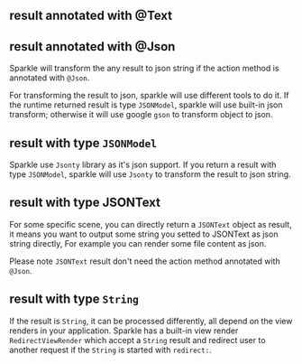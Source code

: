 
## result annotated with @Text

## result annotated with @Json

Sparkle will transform the any result to json string if the action method is annotated with `@Json`.

For transforming the result to json, sparkle will use different tools to do it. If the runtime returned result is type `JSONModel`, sparkle will use built-in json transform; otherwise it will use google `gson` to transform object to json.

## result with type `JSONModel`

Sparkle use `Jsonty` library as it's json support. If you return a result with type `JSONModel`, sparkle will use `Jsonty` to transform the result to json string.

## result with type JSONText

For some specific scene, you can directly return a `JSONText` object as result, it means you want to output some string you setted to JSONText as json string directly, For example you can render some file content as json.

Please note `JSONText` result don't need the action method annotated with `@Json`.

## result with type `String`

If the result is `String`, it can be processed differently, all depend on the view renders in your application. Sparkle has a built-in view render `RedirectViewRender` which accept a `String` result and redirect user to another request if the `String` is started with `redirect:`.
